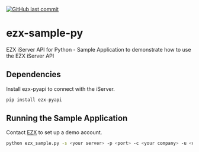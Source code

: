 [![GitHub last commit](https://img.shields.io/github/last-commit/EZXInc/ezx-sample-py)](https://github.com/EZXInc/ezx-sample-py)

# ezx-sample-py
EZX iServer API for Python - Sample Application to demonstrate how to use the EZX iServer API


## Dependencies
Install ezx-pyapi to connect with the iServer.

```python
pip install ezx-pyapi
```

## Running the Sample Application
Contact [EZX](http://www.ezxinc.com/) to set up a demo account.

```bash
python ezx_sample.py -s <your server> -p <port> -c <your company> -u <user> -pw <password>  
```
